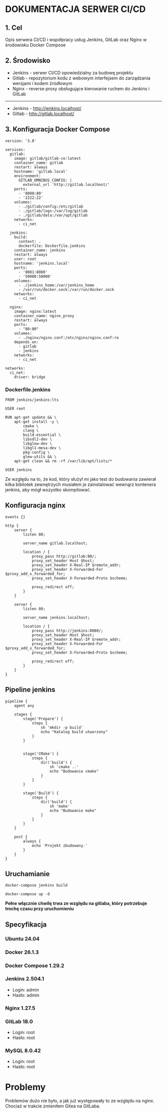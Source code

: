 # DOKUMENTACJA SERWER CI/CD

## 1. Cel
Opis serwera CI/CD i współpracy usług Jenkins, GitLab oraz Nginx w środowisku Docker Compose

## 2. Środowisko
+ Jenkins - serwer CI/CD opowiedzialny za budowę projektu
+ Gitlab - repozytorium kodu z webowym interfejsem do zarządzania wersjami i kodem źródłowym
+ Nginx - reverse proxy obsługujące kierowanie ruchem do Jenkins i GitLab
***
+ Jenkins - http://jenkins.localhost/
+ Gitlab - http://gitlab.localhost/

## 3. Konfiguracja Docker Compose
```
version: '3.8'

services:
  gitlab:
    image: gitlab/gitlab-ce:latest
    container_name: gitlab
    restart: always
    hostname: 'gitlab.local'
    environment:
      GITLAB_OMNIBUS_CONFIG: |
        external_url 'http://gitlab.localhost/'
    ports:
      - '8080:80'   
      - '2222:22'    
    volumes:
      - ./gitlab/config:/etc/gitlab
      - ./gitlab/logs:/var/log/gitlab
      - ./gitlab/data:/var/opt/gitlab
    networks:
      - ci_net

  jenkins:
    build:
      context: .
      dockerfile: Dockerfile.jenkins
    container_name: jenkins
    restart: always
    user: root
    hostname: 'jenkins.local'
    ports:
      - '8081:8080' 
      - '50000:50000'
    volumes:
      - ./jenkins_home:/var/jenkins_home
      - /var/run/docker.sock:/var/run/docker.sock
    networks:
      - ci_net

  nginx:
    image: nginx:latest
    container_name: nginx_proxy
    restart: always
    ports:
      - "80:80"         
    volumes:
      - ./nginx/nginx.conf:/etc/nginx/nginx.conf:ro  
    depends_on:
      - gitlab
      - jenkins
    networks:
      - ci_net 

networks:
  ci_net:
    driver: bridge
```

### Dockerfile.jenkins
```
FROM jenkins/jenkins:lts

USER root

RUN apt-get update && \
    apt-get install -y \
        cmake \
        clang \
        build-essential \
        libsdl2-dev \
        libglew-dev \
        libgl1-mesa-dev \
        pkg-config \
        glew-utils && \
    apt-get clean && rm -rf /var/lib/apt/lists/*

USER jenkins
```

Ze względu na to, że kod, który służył mi jako test do budowania zawierał kilka bibliotek zewnętrzych musiałem je zainstalować wewnąrz kontenera jenkins, aby mógł wszystko skompilować.

## Konfiguracja nginx
```
events {}

http {
    server {
        listen 80;

        server_name gitlab.localhost;

        location / {
            proxy_pass http://gitlab:80/;
            proxy_set_header Host $host;
            proxy_set_header X-Real-IP $remote_addr;
            proxy_set_header X-Forwarded-For $proxy_add_x_forwarded_for;
            proxy_set_header X-Forwarded-Proto $scheme;

            proxy_redirect off;
        }
    }

    server {
        listen 80;

        server_name jenkins.localhost;

        location / {
            proxy_pass http://jenkins:8080/;
            proxy_set_header Host $host;
            proxy_set_header X-Real-IP $remote_addr;
            proxy_set_header X-Forwarded-For $proxy_add_x_forwarded_for;
            proxy_set_header X-Forwarded-Proto $scheme;

            proxy_redirect off;
        }
    }
}
```
## Pipeline jenkins
```
pipeline {
    agent any

    stages {
        stage('Prepare') {
            steps {
                sh 'mkdir -p build'
                echo "Katalog build utworzony"
            }
        }


        stage('CMake') {
            steps {
                dir('build') {
                    sh 'cmake ..'
                    echo "Budowanie cmake"
                }
            }
        }

        stage('Build') {
            steps {
                dir('build') {
                    sh 'make'
                    echo "Budowanie make"
                }
            }
        }
    }

    post {
        always {
            echo 'Projekt zbudowany.'
        }
    }
}
```

## Uruchamianie
`docker-compose jenkins build`

`docker-compose up -d`

**Pełne włącznie chwilę trwa ze względu na gitlaba, który potrzebuje trochę czasu przy uruchomieniu**

## Specyfikacja
### Ubuntu 24.04
### Docker 26.1.3
### Docker Compose 1.29.2
### Jenkins 2.504.1
+ Login: admin
+ Hasło: admin
### Nginx 1.27.5
### GitLab 18.0
+ Login: root
+ Hasło: root
### MySQL 8.0.42
+ Login: root
+ Hasło: root

# Problemy
Problemów dużo nie było, a jak już występowały to ze względu na nginx. Chociaż w trakcie zmieniłem Gitea na GitLaba.
